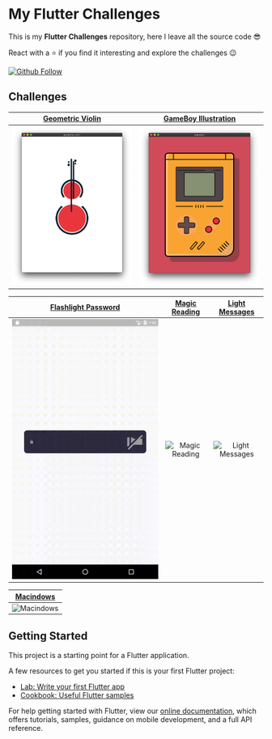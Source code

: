 # My Flutter Challenges

This is my **Flutter Challenges** repository, here I leave all the source code 😎

React with a ⭐️ if you find it interesting and explore the challenges 😉

[![Github Follow](https://img.shields.io/github/followers/zaumaiano?style=social)](https://github.com/zaumaiano)

## Challenges

| [Geometric Violin](https://github.com/zaumaiano/my-flutter-challenges/blob/main/geometric_violin/lib/app.dart) | [GameBoy Illustration](https://github.com/zaumaiano/my-flutter-challenges/blob/main/gameboy/lib/app.dart) |
|:-:|:-:|
|![Geometric Violin](covers/geometric_violin.png)|![GameBoy](covers/gameboy.png)

| [Flashlight Password](https://github.com/zaumaiano/my-flutter-challenges/blob/main/flashlight_password/lib/app.dart) | [Magic Reading](https://github.com/zaumaiano/my-flutter-challenges/blob/main/magic_reading/lib/app.dart) | [Light Messages](https://github.com/zaumaiano/my-flutter-challenges/blob/main/light_messages/lib/app.dart) |
|:-:|:-:|:-:|
|![Flashlight Password](covers/flashlight_password.gif)|![Magic Reading](covers/magic_reading.gif)|![Light Messages](covers/light_messages.gif)|

| [Macindows](https://github.com/zaumaiano/my-flutter-challenges/blob/main/macindows/lib/app.dart) |
|:-:|
|![Macindows](covers/macindows.gif)|

## Getting Started

This project is a starting point for a Flutter application.

A few resources to get you started if this is your first Flutter project:

- [Lab: Write your first Flutter app](https://flutter.io/docs/get-started/codelab)
- [Cookbook: Useful Flutter samples](https://flutter.io/docs/cookbook)

For help getting started with Flutter, view our 
[online documentation](https://flutter.io/docs), which offers tutorials, 
samples, guidance on mobile development, and a full API reference.
